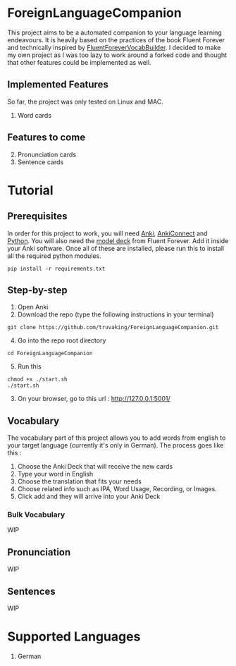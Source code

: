 # ForeignLanguageCompanion

This project aims to be a automated companion to your language learning endeavours. It is heavily based on the practices of the book Fluent Forever and technically inspired by
[FluentForeverVocabBuilder](https://github.com/cofinley/FluentForeverVocabBuilder). I decided to make my own project as I was too lazy to work around a forked code and
thought that other features could be implemented as well.

## Implemented Features

So far, the project was only tested on Linux and MAC. 

1. Word cards

## Features to come
2. Pronunciation cards
3. Sentence cards

# Tutorial

## Prerequisites

In order for this project to work, you will need [Anki](https://apps.ankiweb.net/), [AnkiConnect](https://ankiweb.net/shared/info/2055492159)
and [Python](https://docs.conda.io/en/latest/miniconda.html). You will also need the
[model deck](http://fluent-forever.com/downloads/Model-Deck-May-2014.apkg.zip) from Fluent Forever. Add it inside your Anki software.
Once all of these are installed, please run this to install all the required python modules.


```shell
pip install -r requirements.txt
```

## Step-by-step
1. Open Anki
2. Download the repo (type the following instructions in your terminal)
```
git clone https://github.com/truvaking/ForeignLanguageCompanion.git
```
4. Go into the repo root directory
```
cd ForeignLanguageCompanion
```
5. Run this
```shell
chmod +x ./start.sh
./start.sh
```
3. On your browser, go to this url : http://127.0.0.1:5001/

## Vocabulary

The vocabulary part of this project allows you to add words from english to your target language (currently it's only in German).
The process goes like this :
1. Choose the Anki Deck that will receive the new cards
1. Type your word in English
2. Choose the translation that fits your needs
3. Choose related info such as IPA, Word Usage, Recording, or Images.
4. Click add and they will arrive into your Anki Deck

### Bulk Vocabulary

WIP

## Pronunciation
WIP
## Sentences
WIP

# Supported Languages

1. German